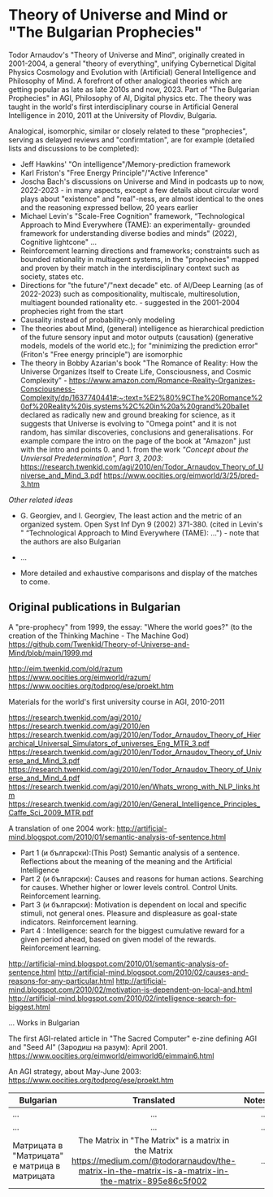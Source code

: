 # Theory of Universe and Mind or "The Bulgarian Prophecies"
Todor Arnaudov's "Theory of Universe and Mind", originally created in 2001-2004, a general "theory of everything", unifying Cybernetical Digital Physics Cosmology and Evolution with (Artificial) General Intelligence and Philosophy of Mind. A forefront of other analogical theories which are getting popular as late as late 2010s and now, 2023. Part of "The Bulgarian Prophecies" in AGI, Philosophy of AI, Digital physics etc. The theory was taught in the world's first interdisciplinary course in Artificial General Intelligence in 2010, 2011 at the University of Plovdiv, Bulgaria.

Analogical, isomorphic, similar or closely related to these "prophecies", serving as delayed reviews and "confirmtation", are for example (detailed lists and discussions to be completed):

* Jeff Hawkins' "On intelligence"/Memory-prediction framework
* Karl Friston's "Free Energy Principle"/"Active Inference"
* Joscha Bach's discussions on Universe and Mind in podcasts up to now, 2022-2023 - in many aspects, except a few details about circular word plays about  "existence" and "real"-ness, are almost identical to the ones and the reasoning expressed bellow, 20 years earlier
* Michael Levin's "Scale-Free Cognition" framework,  “Technological Approach to Mind Everywhere (TAME): an experimentally-
grounded framework for understanding diverse bodies and minds" (2022), Cognitive lightcone" ...
* Reinforcement learning directions and frameworks; constraints such as bounded rationality in multiagent systems, in the "prophecies" mapped and proven by their match in the interdisciplinary context such as society, states etc.
* Directions for "the future"/"next decade" etc. of AI/Deep Learning (as of 2022-2023) such as compositionality, multiscale, multiresolution, multiagent bounded rationality etc. - suggested in the 2001-2004 prophecies right from the start
* Causality instead of probability-only modeling
* The theories about Mind, (general) intelligence as hierarchical prediction of the future sensory input and motor outputs (causation) (generative models, models of the world etc.); for "minimizing the prediction error" (Friton's "Free energy principle") are isomorphic
* The theory in Bobby Azarian's book "The Romance of Reality: How the Universe Organizes Itself to Create Life, Consciousness, and Cosmic Complexity" - https://www.amazon.com/Romance-Reality-Organizes-Consciousness-Complexity/dp/1637740441#:~:text=%E2%80%9CThe%20Romance%20of%20Reality%20is,systems%2C%20in%20a%20grand%20ballet declared as radically new and ground breaking for science, as it suggests that Universe is evolving to "Omega point" and it is not random, has similar discoveries, conclusions and generalisations. For example compare the intro on the page of the book at "Amazon"  just with the intro and points 0. and 1. from the work _"Concept about the Unviersal Predetermination", Part 3, 2003_: https://research.twenkid.com/agi/2010/en/Todor_Arnaudov_Theory_of_Universe_and_Mind_3.pdf   https://www.oocities.org/eimworld/3/25/pred-3.htm

*Other related ideas*
* G. Georgiev, and I. Georgiev, The least action and the metric of an organized
system. Open Syst Inf Dyn 9 (2002) 371-380. (cited in Levin's " “Technological Approach to Mind Everywhere (TAME): ...") - note that the authors are also Bulgarian

*  ...
* More detailed and exhaustive comparisons and display of the matches to come.

## Original publications in Bulgarian

А "pre-prophecy" from 1999, the essay: "Where the world goes?" (to the creation of the Thinking Machine - The Machine God)
https://github.com/Twenkid/Theory-of-Universe-and-Mind/blob/main/1999.md

http://eim.twenkid.com/old/razum
https://www.oocities.org/eimworld/razum/
https://www.oocities.org/todprog/ese/proekt.htm

Materials for the world's first university course in AGI, 2010-2011

https://research.twenkid.com/agi/2010/
https://research.twenkid.com/agi/2010/en
https://research.twenkid.com/agi/2010/en/Todor_Arnaudov_Theory_of_Hierarchical_Universal_Simulators_of_universes_Eng_MTR_3.pdf
https://research.twenkid.com/agi/2010/en/Todor_Arnaudov_Theory_of_Universe_and_Mind_3.pdf
https://research.twenkid.com/agi/2010/en/Todor_Arnaudov_Theory_of_Universe_and_Mind_4.pdf
https://research.twenkid.com/agi/2010/en/Whats_wrong_with_NLP_links.htm
https://research.twenkid.com/agi/2010/en/General_Intelligence_Principles_Caffe_Sci_2009_MTR.pdf

A translation of one 2004 work:
http://artificial-mind.blogspot.com/2010/01/semantic-analysis-of-sentence.html

* Part 1 (и български):(This Post) Semantic analysis of a sentence. Reflections about the meaning of the meaning and the Artificial Intelligence 
* Part 2 (и български): Causes and reasons for human actions. Searching for causes. Whether higher or lower levels control. Control Units. Reinforcement learning. 
* Part 3 (и български): Motivation is dependent on local and specific stimuli, not general ones. Pleasure and displeasure as goal-state indicators. Reinforcement learning.
* Part 4 : Intelligence: search for the biggest cumulative reward for a given period ahead, based on given model of the rewards. Reinforcement learning.

http://artificial-mind.blogspot.com/2010/01/semantic-analysis-of-sentence.html
http://artificial-mind.blogspot.com/2010/02/causes-and-reasons-for-any-particular.html
http://artificial-mind.blogspot.com/2010/02/motivation-is-dependent-on-local-and.html
http://artificial-mind.blogspot.com/2010/02/intelligence-search-for-biggest.html


...
Works in Bulgarian

The first AGI-related article in "The Sacred Computer" e-zine defining AGI and "Seed AI" (Зародиш на разум): April 2001.
https://www.oocities.org/eimworld/eimworld6/eimmain6.html

An AGI strategy, about May-June 2003:
https://www.oocities.org/todprog/ese/proekt.htm


| Bulgarian        | Translated           | Notes  |
| ------------- |:-------------:| -----:|
| ...      |... | ... |
| ...      |... | ... |
| Матрицата в "Матрицата" е матрица в матрицата      |The Matrix in "The Matrix" is a matrix in the Matrix <br> https://medium.com/@todorarnaudov/the-matrix-in-the-matrix-is-a-matrix-in-the-matrix-895e86c5f002 | ... |






